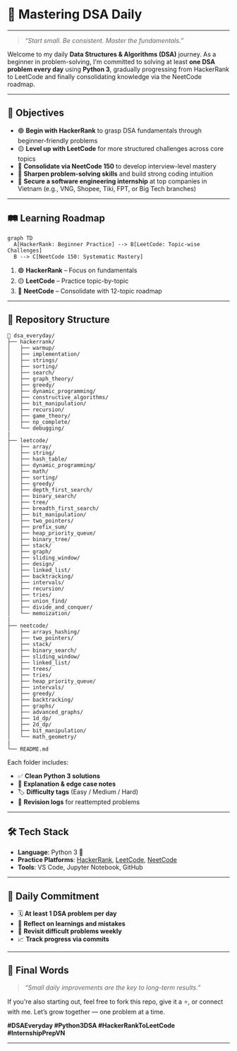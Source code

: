 # 🧠 Mastering DSA Daily

---

> _“Start small. Be consistent. Master the fundamentals.”_

Welcome to my daily **Data Structures & Algorithms (DSA)** journey. As a beginner in problem-solving, I'm committed to solving at least **one DSA problem every day** using **Python 3**, gradually progressing from HackerRank to LeetCode and finally consolidating knowledge via the NeetCode roadmap.

---

## 🎯 Objectives

- 🟢 **Begin with HackerRank** to grasp DSA fundamentals through beginner-friendly problems  
- 🟡 **Level up with LeetCode** for more structured challenges across core topics  
- 🔵 **Consolidate via NeetCode 150** to develop interview-level mastery  
- 🧠 **Sharpen problem-solving skills** and build strong coding intuition  
- 💼 **Secure a software engineering internship** at top companies in Vietnam (e.g., VNG, Shopee, Tiki, FPT, or Big Tech branches)

---

## 🛤️ Learning Roadmap

```mermaid
graph TD
  A[HackerRank: Beginner Practice] --> B[LeetCode: Topic-wise Challenges]
  B --> C[NeetCode 150: Systematic Mastery]
```

1. 🟢 **HackerRank** – Focus on fundamentals  
2. 🟡 **LeetCode** – Practice topic-by-topic  
3. 🔵 **NeetCode** – Consolidate with 12-topic roadmap

---

## 📂 Repository Structure

```
📁 dsa_everyday/
├── hackerrank/
│   ├── warmup/
│   ├── implementation/
│   ├── strings/
│   ├── sorting/
│   ├── search/
│   ├── graph_theory/
│   ├── greedy/
│   ├── dynamic_programming/
│   ├── constructive_algorithms/
│   ├── bit_manipulation/
│   ├── recursion/
│   ├── game_theory/
│   ├── np_complete/
│   └── debugging/
|
├── leetcode/
│   ├── array/
│   ├── string/
│   ├── hash_table/
│   ├── dynamic_programming/
│   ├── math/
│   ├── sorting/
│   ├── greedy/
│   ├── depth_first_search/
│   ├── binary_search/
│   ├── tree/
│   ├── breadth_first_search/
│   ├── bit_manipulation/
│   ├── two_pointers/
│   ├── prefix_sum/
│   ├── heap_priority_queue/
│   ├── binary_tree/
│   ├── stack/
│   ├── graph/
│   ├── sliding_window/
│   ├── design/
│   ├── linked_list/
│   ├── backtracking/
│   ├── intervals/
│   ├── recursion/
│   ├── tries/
│   ├── union_find/
│   ├── divide_and_conquer/
│   └── memoization/
|
├── neetcode/
│   ├── arrays_hashing/
│   ├── two_pointers/
│   ├── stack/
│   ├── binary_search/
│   ├── sliding_window/
│   ├── linked_list/
│   ├── trees/
│   ├── tries/
│   ├── heap_priority_queue/
│   ├── intervals/
│   ├── greedy/
│   ├── backtracking/
│   ├── graphs/
│   ├── advanced_graphs/
│   ├── 1d_dp/
│   ├── 2d_dp/
│   ├── bit_manipulation/
│   └── math_geometry/
|
└── README.md
```

Each folder includes:

- ✅ **Clean Python 3 solutions**  
- 💬 **Explanation & edge case notes**  
- 🏷️ **Difficulty tags** (Easy / Medium / Hard)  
- 🔁 **Revision logs** for reattempted problems

---

## 🛠️ Tech Stack

- **Language**: Python 3 🐍  
- **Practice Platforms**: [HackerRank](https://www.hackerrank.com/), [LeetCode](https://leetcode.com/), [NeetCode](https://neetcode.io/)  
- **Tools**: VS Code, Jupyter Notebook, GitHub  

---

## 🔄 Daily Commitment

- 🗓️ **At least 1 DSA problem per day**  
- 💭 **Reflect on learnings and mistakes**  
- 🔁 **Revisit difficult problems weekly**  
- 📈 **Track progress via commits**

---

## 🏁 Final Words

> _“Small daily improvements are the key to long-term results.”_

If you're also starting out, feel free to fork this repo, give it a ⭐, or connect with me. Let’s grow together — one problem at a time.

**#DSAEveryday #Python3DSA #HackerRankToLeetCode #InternshipPrepVN**

---
